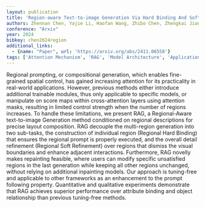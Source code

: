 ```yaml
---
layout: publication
title: 'Region-aware Text-to-image Generation Via Hard Binding And Soft Refinement'
authors: Zhennan Chen, Yajie Li, Haofan Wang, Zhibo Chen, Zhengkai Jiang, Jun Li, Qian Wang, Jian Yang, Ying Tai
conference: "Arxiv"
year: 2024
bibkey: chen2024region
additional_links:
  - {name: "Paper", url: 'https://arxiv.org/abs/2411.06558'}
tags: ['Attention Mechanism', 'RAG', 'Model Architecture', 'Applications', 'Tools', 'Prompting', 'Reinforcement Learning']
---
```

Regional prompting, or compositional generation, which enables fine-grained
spatial control, has gained increasing attention for its practicality in
real-world applications. However, previous methods either introduce additional
trainable modules, thus only applicable to specific models, or manipulate on
score maps within cross-attention layers using attention masks, resulting in
limited control strength when the number of regions increases. To handle these
limitations, we present RAG, a Regional-Aware text-to-image Generation method
conditioned on regional descriptions for precise layout composition. RAG
decouple the multi-region generation into two sub-tasks, the construction of
individual region (Regional Hard Binding) that ensures the regional prompt is
properly executed, and the overall detail refinement (Regional Soft Refinement)
over regions that dismiss the visual boundaries and enhance adjacent
interactions. Furthermore, RAG novelly makes repainting feasible, where users
can modify specific unsatisfied regions in the last generation while keeping
all other regions unchanged, without relying on additional inpainting models.
Our approach is tuning-free and applicable to other frameworks as an
enhancement to the prompt following property. Quantitative and qualitative
experiments demonstrate that RAG achieves superior performance over attribute
binding and object relationship than previous tuning-free methods.
